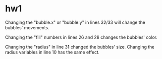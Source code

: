 # hw1
Changing the "bubble.x" or "bubble.y" in lines 32/33 will change the bubbles' movements.

Changing the "fill" numbers in lines 26 and 28 changes the bubbles' color.

Changing the "radius" in line 31 changed the bubbles' size. Changing the radius variables in line 10 has the same effect.

